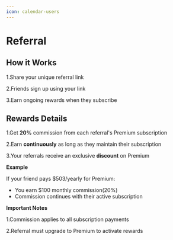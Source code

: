 ```yaml
---
icon: calendar-users
---
```


# Referral

## How it Works

1.Share your unique referral link

2.Friends sign up using your link

3.Earn ongoing rewards when they subscribe&#x20;

## Rewards Details&#x20;

1.Get **20%** commission from each referral's Premium subscription

2.Earn **continuously** as long as they maintain their subscription

3.Your referrals receive an exclusive **discount** on Premium&#x20;



**Example**&#x20;

If your friend pays $503/yearly for Premium:&#x20;

* You earn $100 monthly commission(20%)
* Commission continues with their active subscription&#x20;

**Important Notes**

1.Commission applies to all subscription payments

2.Referral must upgrade to Premium to activate rewards
